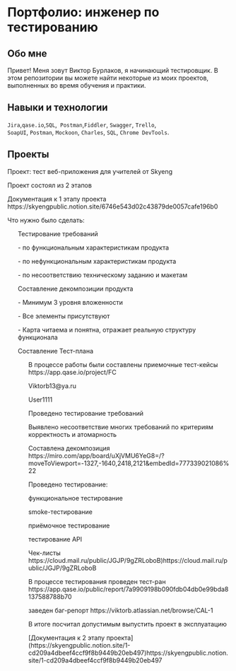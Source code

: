 # Портфолио: инженер по тестированию
  ## Обо мне
Привет! Меня зовут Виктор Бурлаков, я начинающий тестировщик.
В этом репозитории вы можете найти некоторые из моих проектов, выполненных во время обучения и практики.
<br>

## Навыки и технологии
``Jira``,``qase.io``,``SQL``,`` Postman``,``Fiddler``, ``Swagger``, ``Trello``, <br>
``SoapUI``, ``Postman``, ``Mockoon``, ``Charles``, ``SQL``, ``Chrome DevTools``.

## Проекты

<p> Проект: тест веб-приложения для учителей от Skyeng</p>
<p> Проект состоял из 2 этапов <p> 

<p> Документация к 1 этапу проекта https://skyengpublic.notion.site/6746e543d02c43879de0057cafe196b0</p>
<p>Что нужно было сделать:<p>
<ol>
  
  <p>Тестирование требований<p>

<p>- по функциональным характеристикам продукта<p>
<p>- по нефункциональным характеристикам продукта<p>
<p>- по несоответствию техническому заданию и макетам<p>
  
  <p>Составление декомпозиции продукта<p>
<p>- Минимум 3 уровня вложенности<p>
<p>- Все элементы присутствуют<p>
<p>- Карта читаема и понятна, отражает реальную структуру функционала<p>

 <p>Составление Тест-плана<p>
<ol>

  <p>В процессе работы были составлены приемочные тест-кейсы https://app.qase.io/project/FC<p>
<p>Viktorb13@ya.ru<p>
<p>User1111<p>

<p>Проведено тестирование требований<p>
<p>Выявлено несоответствие многих требований по критериям корректность и атомарность<p>
<p>Составлена декомпозиция https://miro.com/app/board/uXjVMU6YeG8=/?moveToViewport=-1327,-1640,2418,2121&embedId=777339021086%22<p>
<p>Проведено тестирование:<p>
<p>функциональное тестирование<p>
<p>smoke-тестирование<p>
<p>приёмочное тестирование<p>
<p>тестирование API<p>

<p>Чек-листы https://cloud.mail.ru/public/JGJP/9gZRLoboB)https://cloud.mail.ru/public/JGJP/9gZRLoboB <p>

<p>В процессе тестирования проведен тест-ран https://app.qase.io/public/report/7a9909198b090fdb04db0e99bda8137588788b70<p>
<p>заведен баг-репорт https://viktorb.atlassian.net/browse/CAL-1<p>
<p>В итоге посчитал допустимым выпустить проект в эксплуатацию<p>

<p> [Документация к 2 этапу проекта](https://skyengpublic.notion.site/1-cd209a4dbeef4ccf9f8b9449b20eb497)https://skyengpublic.notion.site/1-cd209a4dbeef4ccf9f8b9449b20eb497</p>
